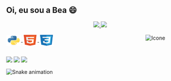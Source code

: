 ## Oi, eu sou a Bea 😄


<div align="center">
  <a href="https://github.com/deybeatriz">
  <img height="150em" src="https://github-readme-stats.vercel.app/api?username=deybeatriz&show_icons=true&theme=radical&include_all_commits=true&count_private=true"/>
  <img height="150em" src="https://github-readme-stats.vercel.app/api/top-langs/?username=deybeatriz&layout=compact&langs_count=7&theme=radical"/>
</div>


<div style="display: inline_block"><br>
  <img align="center" alt="Bea-Python" height="30" width="40" src="https://raw.githubusercontent.com/devicons/devicon/master/icons/python/python-original.svg">
  <img align="center" alt="Bea-HTML" height="30" width="40" src="https://raw.githubusercontent.com/devicons/devicon/master/icons/html5/html5-original.svg">
  <img align="center" alt="Bea-CSS" height="30" width="40" src="https://raw.githubusercontent.com/devicons/devicon/master/icons/css3/css3-original.svg">
  <!--
  <img align="center" alt="Bea-Js" height="30" width="40" src="https://raw.githubusercontent.com/devicons/devicon/master/icons/javascript/javascript-plain.svg">
  <img align="center" alt="Bea-Git" height="30" width="40" src="https://cdn.jsdelivr.net/gh/devicons/devicon/icons/git/git-original.svg">
  <img align="center" alt="Bea-GitHub" height="30" width="40" src="https://cdn.jsdelivr.net/gh/devicons/devicon/icons/github/github-original.svg">
-->
  <img align="right" src="https://i.picasion.com/pic92/1e4b4923290039086f89de6cb36cf024.gif" width="130" height="130" border="0" alt="Icone">
</div>


##

<div>
  <a href = "https://www.linkedin.com/in/deyse-beatriz/" target="_blank"> <img src="https://img.shields.io/badge/-LinkedIn-%230077B5?style=for-the-badge&logo=linkedin&logoColor=white" target="_blank"></a>
   <a href = "mailto:dbfdj.eng20@uea.edu.br"><img src="https://img.shields.io/badge/Gmail-D14836?style=for-the-badge&logo=gmail&logoColor=white" target="_blank"></a>
  <a href="https://twitter.com/beafuturedev?t=rJXL7R9R6CuHN2P4Rnpkqg&s=08" target="_blank"><img src="https://img.shields.io/badge/Twitter-1DA1F2?style=for-the-badge&logo=twitter&logoColor=white" target="_blank"></a> 
  
  ![Snake animation](https://github.com/deybeatriz/deybeatriz/blob/output/github-contribution-grid-snake.svg)
  
</div>
